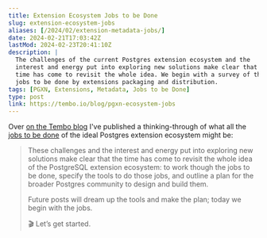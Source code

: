 ```yaml
---
title: Extension Ecosystem Jobs to be Done
slug: extension-ecosystem-jobs
aliases: [/2024/02/extension-metadata-jobs/]
date: 2024-02-21T17:03:42Z
lastMod: 2024-02-23T20:41:10Z
description: |
  The challenges of the current Postgres extension ecosystem and the
  interest and energy put into exploring new solutions make clear that the
  time has come to revisit the whole idea. We begin with a survey of the
  jobs to be done by extensions packaging and distribution.
tags: [PGXN, Extensions, Metadata, Jobs to be Done]
type: post
link: https://tembo.io/blog/pgxn-ecosystem-jobs
---
```


Over [on the Tembo blog] I've published a thinking-through of what all the
[jobs to be done] of the ideal Postgres extension ecosystem might be:

> These challenges and the interest and energy put into exploring new solutions
> make clear that the time has come to revisit the whole idea of the PostgreSQL
> extension ecosystem: to work though the jobs to be done, specify the tools to
> do those jobs, and outline a plan for the broader Postgres community to design
> and build them.
>
> Future posts will dream up the tools and make the plan; today we begin with
> the jobs.
>
> 🎬 Let’s get started.

  [on the Tembo blog]: https://tembo.io/blog/pgxn-ecosystem-jobs
    "The Jobs to be Done by the Ideal Postgres Extension Ecosystem"
  [jobs to be done]: https://strategyn.com/jobs-to-be-done/jobs-to-be-done-theory/
    "Fundamentals of Jobs-to-be-Done Theory"
